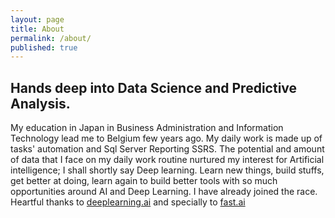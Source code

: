 ```yaml
---
layout: page
title: About
permalink: /about/
published: true
---
```


## Hands deep into Data Science and Predictive Analysis.

  My education in Japan in Business Administration and Information Technology lead me to Belgium few years ago.  My daily work is made up of tasks' automation and Sql Server Reporting SSRS. The potential and amount of data that I face on my daily work routine nurtured my interest for Artificial intelligence; I shall shortly  say Deep learning. 
  Learn new things, build stuffs, get better at doing, learn again to build better tools with so much opportunities around AI and Deep Learning. I have already joined the race.
Heartful thanks to  [deeplearning.ai](www.deeplearning.ai) and specially to [fast.ai](www.fast.ai) 


